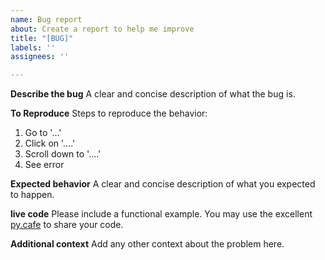 ```yaml
---
name: Bug report
about: Create a report to help me improve
title: "[BUG]"
labels: ''
assignees: ''

---
```


**Describe the bug**
A clear and concise description of what the bug is.

**To Reproduce**
Steps to reproduce the behavior:
1. Go to '...'
2. Click on '....'
3. Scroll down to '....'
4. See error

**Expected behavior**
A clear and concise description of what you expected to happen.

**live code**
Please include a functional example. You may use the excellent [py.cafe](https://py.cafe/) to share your code.

**Additional context**
Add any other context about the problem here.

